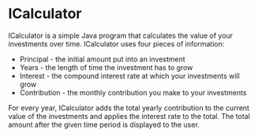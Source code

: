 # ICalculator
ICalculator is a simple Java program that calculates the value of your investments over time. ICalculator uses four pieces of information:

* Principal - the initial amount put into an investment
* Years - the length of time the investment has to grow
* Interest - the compound interest rate at which your investments will grow
* Contribution - the monthly contribution you make to your investments

For every year, ICalculator adds the total yearly contribution to the current value of the investments and applies the interest rate to the total. The total amount after the given time period is displayed to the user.
